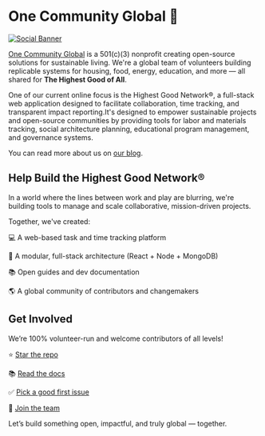 # One Community Global 🌱

[![Social Banner](https://onecommunityglobal.org/wp-content/uploads/2022/06/HD-Horizontal-Logo-OCG-Header-640x188-1.jpg)](https://onecommunityglobal.org/)

[One Community Global](https://onecommunityglobal.org/) is a 501(c)(3) nonprofit creating open-source solutions for sustainable living. We're a global team of volunteers building replicable systems for housing, food, energy, education, and more — all shared for **The Highest Good of All**.

One of our current online focus is the Highest Good Network®, a full-stack web application designed to facilitate collaboration, time tracking, and transparent impact reporting.It's designed to empower sustainable projects and open-source communities by providing tools for labor and materials tracking, social architecture planning, educational program management, and governance systems.

You can read more about us on [our blog](https://onecommunityglobal.org/open-source/).

## Help Build the Highest Good Network®
In a world where the lines between work and play are blurring, we're building tools to manage and scale collaborative, mission-driven projects.

Together, we've created:

💻 A web-based task and time tracking platform

🧩 A modular, full-stack architecture (React + Node + MongoDB)

📚 Open guides and dev documentation

🌎 A global community of contributors and changemakers

## Get Involved
We’re 100% volunteer-run and welcome contributors of all levels!

⭐ [Star the repo](https://github.com/OneCommunityGlobal/HighestGoodNetworkApp)

📚 [Read the docs](https://github.com/OneCommunityGlobal/HighestGoodNetworkApp/wiki)

✅ [Pick a good first issue](https://github.com/OneCommunityGlobal/HighestGoodNetworkApp/issues)

🤝 [Join the team](https://onecommunityglobal.org/collaboration/)

Let’s build something open, impactful, and truly global — together.
